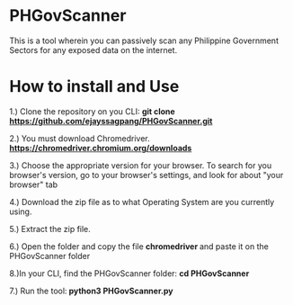# PHGovScanner
This is a tool wherein you can passively scan any Philippine Government Sectors for any exposed data on the internet.


# How to install and Use

1.) Clone the repository on you CLI: <b> git clone https://github.com/ejayssagpang/PHGovScanner.git </b>

2.) You must download Chromedriver. <b>https://chromedriver.chromium.org/downloads</b>

3.) Choose the appropriate version for your browser. To search for you browser's version, go to your browser's settings, and look for about "your browser" tab

4.) Download the zip file as to what Operating System are you currently using.

5.) Extract the zip file.

6.) Open the folder and copy the file <b> chromedriver </b> and paste it on the PHGovScanner folder

8.)In your CLI, find the PHGovScanner folder: <b>cd PHGovScanner</b>

7.) Run the tool:<b> python3 PHGovScanner.py</b> 

